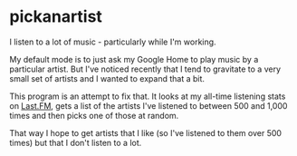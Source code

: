 pickanartist
============

I listen to a lot of music - particularly while I'm working.

My default mode is to just ask my Google Home to play music by a particular
artist. But I've noticed recently that I tend to gravitate to a very small
set of artists and I wanted to expand that a bit.

This program is an attempt to fix that. It looks at my all-time listening
stats on [Last.FM](https://www.last.fm/user/davorg/library/artists), gets
a list of the artists I've listened to between 500 and 1,000 times and
then picks one of those at random.

That way I hope to get artists that I like (so I've listened to them
over 500 times) but that I don't listen to a lot.
